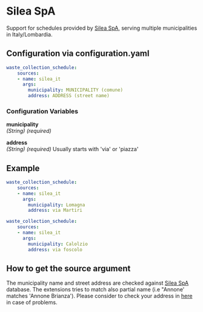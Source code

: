 # Silea SpA

Support for schedules provided by [Silea SpA](https://www.sileaspa.it), serving multiple municipalities in Italy/Lombardia.

## Configuration via configuration.yaml

```yaml
waste_collection_schedule:
    sources:
    - name: silea_it
      args:
        municipality: MUNICIPALITY (comune)
        address: ADDRESS (street name)
```

### Configuration Variables

**municipality**  
*(String) (required)* 

**address**  
*(String) (required)* Usually starts with 'via' or 'piazza'

## Example

```yaml
waste_collection_schedule:
    sources:
    - name: silea_it
      args:
        municipality: Lomagna
        address: via Martiri
```

```yaml
waste_collection_schedule:
    sources:
    - name: silea_it
      args:
        municipality: Calolzio
        address: via foscolo
```

## How to get the source argument

The municipality name and street address are checked against [Silea SpA](https://www.sileaspa.it) database. The extensions tries to match also partial name (i.e "Annone' matches 'Annone Brianza'). Please consider to check your address in [here](https://www.sileaspa.it/calendario-raccolta-rifiuti) in case of problems.
